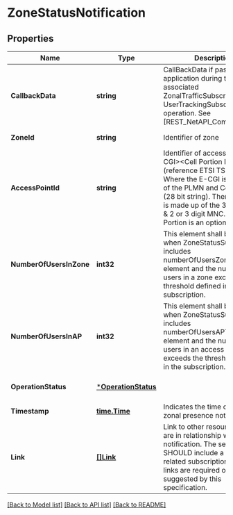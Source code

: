 # ZoneStatusNotification

## Properties
Name | Type | Description | Notes
------------ | ------------- | ------------- | -------------
**CallbackData** | **string** | CallBackData if passed by the application during the associated ZonalTrafficSubscription and UserTrackingSubscription operation. See [REST_NetAPI_Common]. | [optional] [default to null]
**ZoneId** | **string** | Identifier of zone | [default to null]
**AccessPointId** | **string** | Identifier of access point, &lt;E-CGI&gt;&lt;Cell Portion ID&gt; (reference ETSI TS 129 171). Where the E-CGI is made up of the PLMN and Cell Identity (28 bit string). Then the PLMN is made up of the 3 digit MCC &amp; 2 or 3 digit MNC. The Cell Portion is an optional element | [optional] [default to null]
**NumberOfUsersInZone** | **int32** | This element shall be present when ZoneStatusSubscription includes numberOfUsersZoneThreshold element and the number of users in a zone exceeds the threshold defined in this subscription. | [optional] [default to null]
**NumberOfUsersInAP** | **int32** | This element shall be present when ZoneStatusSubscription includes numberOfUsersAPThreshold element and the number of users in an access point exceeds the threshold defined in the subscription. | [optional] [default to null]
**OperationStatus** | [***OperationStatus**](OperationStatus.md) |  | [optional] [default to null]
**Timestamp** | [**time.Time**](time.Time.md) | Indicates the time of day for zonal presence notification. | [default to null]
**Link** | [**[]Link**](Link.md) | Link to other resources that are in relationship with this notification. The server SHOULD include a link to the related subscription. No other links are required or suggested by this specification. | [optional] [default to null]

[[Back to Model list]](../README.md#documentation-for-models) [[Back to API list]](../README.md#documentation-for-api-endpoints) [[Back to README]](../README.md)


